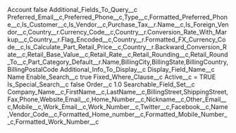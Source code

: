 <?xml version="1.0" encoding="UTF-8"?>
<CustomMetadata xmlns="http://soap.sforce.com/2006/04/metadata" xmlns:xsi="http://www.w3.org/2001/XMLSchema-instance" xmlns:xsd="http://www.w3.org/2001/XMLSchema">
    <label>Account</label>
    <protected>false</protected>
    <values>
        <field>Additional_Fields_To_Query__c</field>
        <value xsi:type="xsd:string">Preferred_Email__c,Preferred_Phone__c,Type__c,Formatted_Preferred_Phone__c,Is_Customer__c,Is_Vendor__c,Purchase_Tax__r.Name__c,Is_Foreign_Vendor__c,Country__r.Currency_Code__c,Country__r.Conversion_Rate_With_Markup__c,Country__r.Flag_Encoded__c,Country__r.Formatted_FX_Currency_Code__c,Is_Calculate_Part_Retail_Price__c,Country__r.Backward_Conversion_Rate__c,Retail_Base_Value__c,Retail_Rate__c,Retail_Rounding__c,Retail_Round_To__c,Part_Category_Default__r.Name,BillingCity,BillingState,BillingCountry,BillingPostalCode</value>
    </values>
    <values>
        <field>Additional_Info_To_Display__c</field>
        <value xsi:nil="true"/>
    </values>
    <values>
        <field>Display_Field_Name__c</field>
        <value xsi:type="xsd:string">Name</value>
    </values>
    <values>
        <field>Enable_Search__c</field>
        <value xsi:type="xsd:boolean">true</value>
    </values>
    <values>
        <field>Fixed_Where_Clause__c</field>
        <value xsi:type="xsd:string">Active__c = TRUE</value>
    </values>
    <values>
        <field>Is_Special_Search__c</field>
        <value xsi:type="xsd:boolean">false</value>
    </values>
    <values>
        <field>Order__c</field>
        <value xsi:type="xsd:double">1.0</value>
    </values>
    <values>
        <field>Searchable_Field_Set__c</field>
        <value xsi:type="xsd:string">Company_Name__c,FirstName__c,LastName__c,BillingStreet,ShippingStreet,Fax,Phone,Website,Email__c,Home_Number__c,Nickname__c,Other_Email__c,Mobile__c,Work_Email__c,Work_Number__c,Twitter__c,Facebook__c,Name,Vendor_Code__c,Formatted_Home_number__c,Formatted_Mobile_Number__c,Formatted_Work_Number__c</value>
    </values>
</CustomMetadata>
